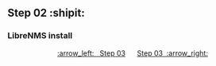 ## Step 02 :shipit:
### LibreNMS install

<p align="center"> <a href="Step_01.md">:arrow_left:&nbsp;&nbsp;&nbsp;Step 03</a> &nbsp;&nbsp;&nbsp;&nbsp; <a href="Step_03.md">Step 03&nbsp; :arrow_right:</a></p>
